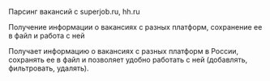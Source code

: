Парсинг вакансий с superjob.ru, hh.ru

Получение информации о вакансиях с разных платформ, сохранение ее в файл и работа с ней

Получает информацию о вакансиях с разных платформ в России, сохранять ее в файл и позволяет удобно работать с ней (добавлять, фильтровать, удалять).
